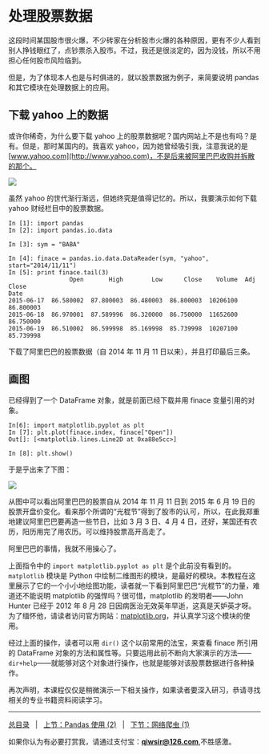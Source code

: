 # 处理股票数据

这段时间某国股市很火爆，不少砖家在分析股市火爆的各种原因，更有不少人看到别人挣钱眼红了，点钞票杀入股市。不过，我还是很淡定的，因为没钱，所以不用担心任何股市风险临到。

但是，为了体现本人也是与时俱进的，就以股票数据为例子，来简要说明 pandas 和其它模块在处理数据上的应用。

## 下载 yahoo 上的数据

或许你稀奇，为什么要下载 yahoo 上的股票数据呢？国内网站上不是也有吗？是有。但是，那时某国内的。我喜欢 yahoo，因为她曾经吸引我，注意我说的是[www.yahoo.com](http://www.yahoo.com)，不是后来被阿里巴巴收购并拆散的那个。

![](./3images/31301.png)

虽然 yahoo 的世代渐行渐远，但她终究是值得记忆的。所以，我要演示如何下载 yahoo 财经栏目中的股票数据。

    In [1]: import pandas 
    In [2]: import pandas.io.data
    
    In [3]: sym = "BABA"

    In [4]: finace = pandas.io.data.DataReader(sym, "yahoo", start="2014/11/11")
    In [5]: print finace.tail(3)
                     Open       High        Low      Close    Volume  Adj Close
    Date                                                                       
    2015-06-17  86.580002  87.800003  86.480003  86.800003  10206100  86.800003
    2015-06-18  86.970001  87.589996  86.320000  86.750000  11652600  86.750000
    2015-06-19  86.510002  86.599998  85.169998  85.739998  10207100  85.739998

下载了阿里巴巴的股票数据（自 2014 年 11 月 11 日以来），并且打印最后三条。

## 画图

已经得到了一个 DataFrame 对象，就是前面已经下载并用 finace 变量引用的对象。

    In[6]: import matplotlib.pyplot as plt
    In [7]: plt.plot(finace.index, finace["Open"])
    Out[]: [<matplotlib.lines.Line2D at 0xa88e5cc>]

    In [8]: plt.show()

于是乎出来了下图：

![](./3images/31302.png)

从图中可以看出阿里巴巴的股票自从 2014 年 11 月 11 日到 2015 年 6 月 19 日的股票开盘价变化。看来那个所谓的“光棍节”得到了股市的认可，所以，在此我郑重地建议阿里巴巴要再造一些节日，比如 3 月 3 日、4 月 4 日，还好，某国还有农历，阳历用完了用农历。可以维持股票高开高走了。

阿里巴巴的事情，我就不用操心了。

上面指令中的 `import matplotlib.pyplot as plt` 是个此前没有看到的。`matplotlib` 模块是 Python 中绘制二维图形的模块，是最好的模块。本教程在这里展示了它的一个小小地绘图功能，读者就一下看到阿里巴巴“光棍节”的力量，难道还不能说明 matplotlib 的强悍吗？很可惜，matplotlib 的发明者——John Hunter 已经于 2012 年 8 月 28 日因病医治无效英年早逝，这真是天妒英才呀。为了缅怀他，请读者访问官方网站：[matplotlib.org](http://matplotlib.org)，并认真学习这个模块的使用。

经过上面的操作，读者可以用 `dir()` 这个以前常用的法宝，来查看 finace 所引用的 DataFrame 对象的方法和属性等。只要运用此前不断向大家演示的方法——`dir+help`——就能够对这个对象进行操作，也就是能够对该股票数据进行各种操作。

再次声明，本课程仅仅是稍微演示一下相关操作，如果读者要深入研习，恭请寻找相关的专业书籍资料阅读学习。
    
------

[总目录](./index.md)&nbsp;&nbsp;&nbsp;|&nbsp;&nbsp;&nbsp;[上节：Pandas 使用 (2)](./312.md)&nbsp;&nbsp;&nbsp;|&nbsp;&nbsp;&nbsp;[下节：网络爬虫 (1)](./314.md)

如果你认为有必要打赏我，请通过支付宝：**qiwsir@126.com**,不胜感激。